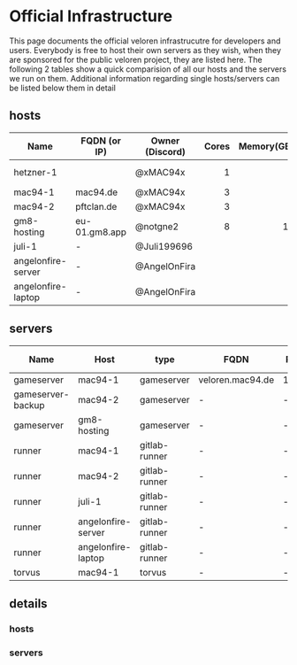 # Official Infrastructure

This page documents the official veloren infrastrucutre for developers and users.
Everybody is free to host their own servers as they wish, when they are sponsored for the public veloren project, they are listed here.
The following 2 tables show a quick comparision of all our hosts and the servers we run on them.
Additional information regarding single hosts/servers can be listed below them in detail

## hosts

| Name               | FQDN (or IP)    | Owner (Discord) | Cores | Memory(GB) | Storage(GB) | Network(Mbit/s) | Cost | UptimeAprox | Static IP | Public IPv4 | OfflineSince |
|--------------------|-----------------|-----------------|------:|-----------:|------------:|----------------:|-----:|------------:|:---------:|:-----------:|-------------:|
| hetzner-1          |                 | @xMAC94x        |     1 |          2 |          20 |     (1000/1000) | 3€   |     99,90 % |           |           Y | 2019-08-26   |
| mac94-1            | mac94.de        | @xMAC94x        |     3 |          6 |          80 |        (400/40) | -    |     99,00 % | N         |           Y | -            |
| mac94-2            | pftclan.de      | @xMAC94x        |     3 |          6 |          80 |        (200/12) | -    |     90,00 % | N         |           Y | -            |
| gm8-hosting        | eu-01.gm8.app   | @notgne2        |     8 |         16 |          50 |           (?/?) | -    |     99,90 % |           |           Y | -            |
| juli-1             | -               | @Juli199696     |       |            |             |           (?/?) | -    |     90,00 % |           |             | -            |
| angelonfire-server | -               | @AngelOnFira    |       |            |             |           (?/?) | -    |     90,00 % |           |             | -            |
| angelonfire-laptop | -               | @AngelOnFira    |       |            |             |           (?/?) | -    |     90,00 % |           |             | -            |

## servers

| Name              | Host               | type          | FQDN               | Ports | Maintainer (Discord) |
|-------------------|--------------------|---------------|--------------------|-------|----------------------|
| gameserver        | mac94-1            | gameserver    | veloren.mac94.de   | 14004 | @xMAC94x             |
| gameserver-backup | mac94-2            | gameserver    | -                  | -     | @xMAC94x             |
| gameserver        | gm8-hosting        | gameserver    | -                  | -     | @xMAC94x             |
| runner            | mac94-1            | gitlab-runner | -                  | -     | @xMAC94x             |
| runner            | mac94-2            | gitlab-runner | -                  | -     | @xMAC94x             |
| runner            | juli-1             | gitlab-runner | -                  | -     | @Juli199696          |
| runner            | angelonfire-server | gitlab-runner | -                  | -     | @AngelOnFira         |
| runner            | angelonfire-laptop | gitlab-runner | -                  | -     | @AngelOnFira         |
| torvus            | mac94-1            | torvus        | -                  | -     | @xMAC94x             |

## details
### hosts
### servers